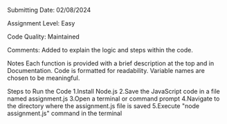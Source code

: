 Submitting Date: 02/08/2024

Assignment Level: Easy

Code Quality: Maintained

Comments: Added to explain the logic and steps within the code.

Notes
Each function is provided with a brief description at the top and in Documentation.
Code is formatted for readability.
Variable names are chosen to be meaningful.

Steps to Run the Code
1.Install Node.js 
2.Save the JavaScript code in a file named assignment.js
3.Open a terminal or command prompt
4.Navigate to the directory where the assignment.js file is saved
5.Execute "node assignment.js" command in the terminal


